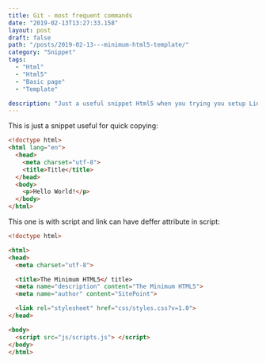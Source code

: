 ```yaml
---
title: Git - most frequent commands
date: "2019-02-13T13:27:33.158"
layout: post
draft: false
path: "/posts/2019-02-13---minimum-html5-template/"
category: "Snippet"
tags:
  - "Html"
  - "Html5"
  - "Basic page"
  - "Template"

description: "Just a useful snippet Html5 when you trying you setup Linux repo or adjust Nginx or apache."
---
```


This is just a snippet useful for quick copying:

```html
<!doctype html>
<html lang="en">
  <head>
    <meta charset="utf-8">
    <title>Title</title>
  </head>
  <body>
    <p>Hello World!</p>
  </body>
</html>
```

This one is with script and link can have deffer attribute in script:

```html
<!doctype html>

<html>
<head>
  <meta charset="utf-8">

  <title>The Minimum HTML5</ title>
  <meta name="description" content="The Minimum HTML5">
  <meta name="author" content="SitePoint">

  <link rel="stylesheet" href="css/styles.css?v=1.0">
</head>

<body>
  <script src="js/scripts.js"> </script>
</body>
</html>
```



```
